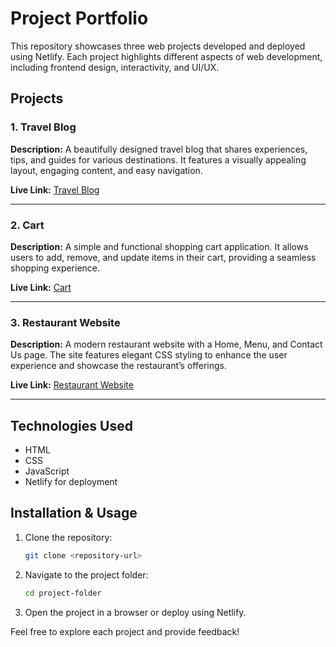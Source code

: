 # Project Portfolio

This repository showcases three web projects developed and deployed using Netlify. Each project highlights different aspects of web development, including frontend design, interactivity, and UI/UX.

## Projects

### 1. Travel Blog
**Description:** A beautifully designed travel blog that shares experiences, tips, and guides for various destinations. It features a visually appealing layout, engaging content, and easy navigation.

**Live Link:** [Travel Blog](https://superb-macaron-dc09cc.netlify.app/)

---

### 2. Cart
**Description:** A simple and functional shopping cart application. It allows users to add, remove, and update items in their cart, providing a seamless shopping experience.

**Live Link:** [Cart](https://creative-chebakia-83e650.netlify.app/)

---

### 3. Restaurant Website
**Description:** A modern restaurant website with a Home, Menu, and Contact Us page. The site features elegant CSS styling to enhance the user experience and showcase the restaurant’s offerings.

**Live Link:** [Restaurant Website](https://peppy-travesseiro-e52473.netlify.app/)

---

## Technologies Used
- HTML
- CSS
- JavaScript
- Netlify for deployment

## Installation & Usage
1. Clone the repository:
   ```sh
   git clone <repository-url>
   ```
2. Navigate to the project folder:
   ```sh
   cd project-folder
   ```
3. Open the project in a browser or deploy using Netlify.

Feel free to explore each project and provide feedback!

